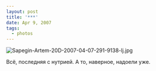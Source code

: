 ```yaml
---
layout: post
title: '***'
date: Apr 9, 2007
tags:
  - photos
---
```


![Sapegin-Artem-20D-2007-04-07-291-9138-lj.jpg](upload://Sapegin-Artem-20D-2007-04-07-291-9138-lj.jpg)

Всё, последняя с нутрией. А то, наверное, надоели уже.
